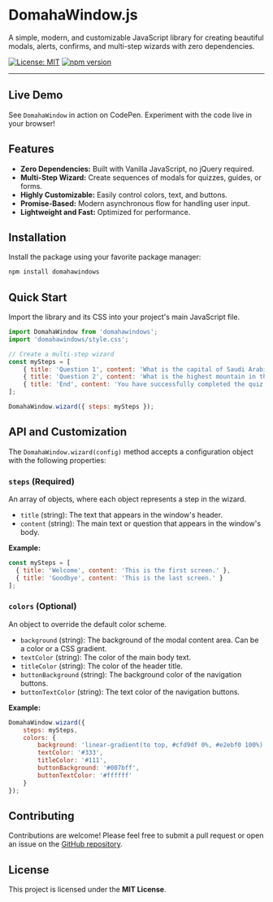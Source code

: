 # DomahaWindow.js

A simple, modern, and customizable JavaScript library for creating beautiful modals, alerts, confirms, and multi-step wizards with zero dependencies.

[![License: MIT](https://img.shields.io/badge/License-MIT-blue.svg)](https://opensource.org/licenses/MIT)
[![npm version](https://badge.fury.io/js/domahawindows.svg)](https://badge.fury.io/js/domahawindows)

---

## Live Demo

See `DomahaWindow` in action on CodePen. Experiment with the code live in your browser!



## Features

-   **Zero Dependencies:** Built with Vanilla JavaScript, no jQuery required.
-   **Multi-Step Wizard:** Create sequences of modals for quizzes, guides, or forms.
-   **Highly Customizable:** Easily control colors, text, and buttons.
-   **Promise-Based:** Modern asynchronous flow for handling user input.
-   **Lightweight and Fast:** Optimized for performance.

## Installation

Install the package using your favorite package manager:

```bash
npm install domahawindows
```

## Quick Start

Import the library and its CSS into your project's main JavaScript file.

```javascript
import DomahaWindow from 'domahawindows';
import 'domahawindows/style.css';

// Create a multi-step wizard
const mySteps = [
    { title: 'Question 1', content: 'What is the capital of Saudi Arabia?' },
    { title: 'Question 2', content: 'What is the highest mountain in the world?' },
    { title: 'End', content: 'You have successfully completed the quiz!' }
];

DomahaWindow.wizard({ steps: mySteps });
```

## API and Customization

The `DomahaWindow.wizard(config)` method accepts a configuration object with the following properties:

### `steps` (Required)
An array of objects, where each object represents a step in the wizard.

-   `title` (string): The text that appears in the window's header.
-   `content` (string): The main text or question that appears in the window's body.

**Example:**
```javascript
const mySteps = [
  { title: 'Welcome', content: 'This is the first screen.' },
  { title: 'Goodbye', content: 'This is the last screen.' }
];
```

### `colors` (Optional)
An object to override the default color scheme.

-   `background` (string): The background of the modal content area. Can be a color or a CSS gradient.
-   `textColor` (string): The color of the main body text.
-   `titleColor` (string): The color of the header title.
-   `buttonBackground` (string): The background color of the navigation buttons.
-   `buttonTextColor` (string): The text color of the navigation buttons.

**Example:**
```javascript
DomahaWindow.wizard({
    steps: mySteps,
    colors: {
        background: 'linear-gradient(to top, #cfd9df 0%, #e2ebf0 100%)',
        textColor: '#333',
        titleColor: '#111',
        buttonBackground: '#007bff',
        buttonTextColor: '#ffffff'
    }
});
```

## Contributing

Contributions are welcome! Please feel free to submit a pull request or open an issue on the [GitHub repository](https://github.com/your-username/domahawindows).

## License

This project is licensed under the **MIT License**.